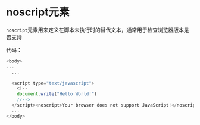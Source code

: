 # noscript元素

`noscript`元素用来定义在脚本未执行时的替代文本，通常用于检查浏览器版本是否支持



代码：

```js
<body>  
...
  ...

  <script type="text/javascript">
    <!--
    document.write("Hello World!")
    //-->
  </script><noscript>Your browser does not support JavaScript!</noscript>...
  ...
</body> 
```

